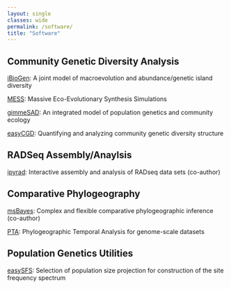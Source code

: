 ```yaml
---
layout: single
classes: wide
permalink: /software/
title: "Software"
---
```


Community Genetic Diversity Analysis
------------------------------------

[iBioGen](https://github.com/iBioGen/iBioGen): A joint model of macroevolution and abundance/genetic island diversity

[MESS](https://github.com/messDiv/MESS): Massive Eco-Evolutionary Synthesis Simulations

[gimmeSAD](http://github.com/isaacovercast/gimmeSAD): An integrated model of population genetics and community ecology

[easyCGD](https://github.com/isaacovercast/easyCGD): Quantifying and analyzing community genetic diversity structure

RADSeq Assembly/Anaylsis
------------------------
[ipyrad](https://ipyrad.readthedocs.io/): Interactive assembly and analysis of RADseq data sets (co-author)

Comparative Phylogeography
--------------------------
[msBayes](https://github.com/Hickerlab/msBayes): Complex and flexible comparative phylogeographic inference (co-author)

[PTA](https://github.com/isaacovercast/PTA): Phylogeographic Temporal Analysis for genome-scale datasets

Population Genetics Utilities
-----------------------------
[easySFS](https://github.com/isaacovercast/easySFS/): Selection of population size projection for construction of the site frequency spectrum
